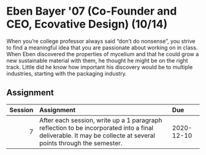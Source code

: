 Eben Bayer '07 (Co-Founder and CEO, Ecovative Design) (10/14)
============================

When you’re college professor always said “don’t do nonsense”, you strive to find a meaningful idea that you are passionate about working on in class. When Eben discovered the properties of mycelium and that he could grow a new sustainable material with them, he thought he might be on the right track. Little did he know how important his discovery would be to multiple industries, starting with the packaging industry.

## Assignment

|   Session | Assignment                                                                                                                                                    | Due        |
|----------:|:--------------------------------------------------------------------------------------------------------------------------------------------------------------|:-----------|
|         7 | After each session, write up a 1 paragraph reflection to be incorporated into a final deliverable. It may be collecte at several points through the semester. | 2020-12-10 |

